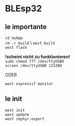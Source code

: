# BLEsp32

## le importante

`cd myApp` \
`rm -r build` \\
`west build` \
`west flash`

**!scheint nicht zu funktionieren!** \
`sudo chmod 777 /dev/ttyUSB0` \
`screen /dev/ttyUSB0 115200`

ODER

`west espressif monitor`


## le init

`west init` \
`west update` \
`west zephyr-export`

